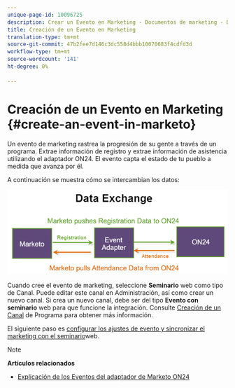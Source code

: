```yaml
---
unique-page-id: 10096725
description: Crear un Evento en Marketing - Documentos de marketing - Documentación del producto
title: Creación de un Evento en Marketing
translation-type: tm+mt
source-git-commit: 47b2fee7d146c3dc558d4bbb10070683f4cdfd3d
workflow-type: tm+mt
source-wordcount: '141'
ht-degree: 0%

---
```



# Creación de un Evento en Marketing {#create-an-event-in-marketo}

Un evento de marketing rastrea la progresión de su gente a través de un programa. Extrae información de registro y extrae información de asistencia utilizando el adaptador ON24. El evento capta el estado de tu pueblo a medida que avanza por él.

A continuación se muestra cómo se intercambian los datos:

![](assets/image2015-12-16-13-33-56.png)

Cuando cree el evento de marketing, seleccione **Seminario** web como tipo de Canal. Puede editar este canal en Administración, así como crear un nuevo canal. Si crea un nuevo canal, debe ser del tipo **Evento con seminario** web para que funcione la integración. Consulte [Creación de un Canal](../../../../../product-docs/administration/tags/create-a-program-channel.md) de Programa para obtener más información.

El siguiente paso es [configurar los ajustes de evento y sincronizar el marketing con el seminario](https://docs.marketo.com/x/IRCa)web.

>[!NOTE]
>
>**Artículos relacionados**
>
>* [Explicación de los Eventos del adaptador de Marketo ON24](understanding-marketo-on24-adapter-events.md)

>



